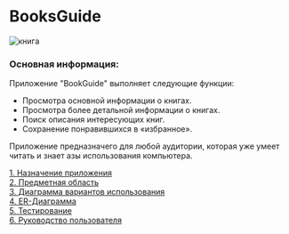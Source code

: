 # BooksGuide  
![книга](https://github.com/aAa-AaA-aAa999/BookGuide/assets/98632330/5ddbe227-76b8-4177-b616-80db8a7470aa)  
  
### Основная информация:  
Приложение "BookGuide" выполняет следующие функции:  
- Просмотра основной информации о книгах.  
- Просмотра более детальной информации о книгах.  
- Поиск описания интересующих книг.  
- Сохранение понравившихся в «избранное».


Приложение предназначего для любой аудитории, которая уже умеет читать и знает азы использования компьютера.  
  
[1. Назначение приложения](https://github.com/aAa-AaA-aAa999/BookGuide/wiki/1.-%D0%9D%D0%B0%D0%B7%D0%BD%D0%B0%D1%87%D0%B5%D0%BD%D0%B8%D0%B5-%D0%BF%D1%80%D0%BE%D0%B3%D1%80%D0%B0%D0%BC%D0%BC%D1%8B)  
[2. Предметная область](https://github.com/aAa-AaA-aAa999/BookGuide/wiki/2.-%D0%9F%D1%80%D0%B5%D0%B4%D0%BC%D0%B5%D1%82%D0%BD%D0%B0%D1%8F-%D0%BE%D0%B1%D0%BB%D0%B0%D1%81%D1%82%D1%8C)  
[3. Диаграмма вариантов использования](https://github.com/aAa-AaA-aAa999/BookGuide/wiki/3.-%D0%94%D0%B8%D0%B0%D0%B3%D1%80%D0%B0%D0%BC%D0%BC%D0%B0-%D0%B2%D0%B0%D1%80%D0%B8%D0%B0%D0%BD%D1%82%D0%BE%D0%B2-%D0%B8%D1%81%D0%BF%D0%BE%D0%BB%D1%8C%D0%B7%D0%BE%D0%B2%D0%B0%D0%BD%D0%B8%D1%8F)  
[4. ER-Диаграмма](https://github.com/aAa-AaA-aAa999/BookGuide/wiki/4.-ER%E2%80%90%D0%B4%D0%B8%D0%B0%D0%B3%D1%80%D0%B0%D0%BC%D0%BC%D0%B0)  
[5. Тестирование](https://github.com/aAa-AaA-aAa999/BookGuide/wiki/5.-%D0%A2%D0%B5%D1%81%D1%82%D0%B8%D1%80%D0%BE%D0%B2%D0%B0%D0%BD%D0%B8%D0%B5)  
[6. Руководство пользователя](https://github.com/aAa-AaA-aAa999/BookGuide/wiki/6.-%D0%A0%D1%83%D0%BA%D0%BE%D0%B2%D0%BE%D0%B4%D1%81%D1%82%D0%B2%D0%BE-%D0%BF%D0%BE%D0%BB%D1%8C%D0%B7%D0%BE%D0%B2%D0%B0%D1%82%D0%B5%D0%BB%D1%8F)  
